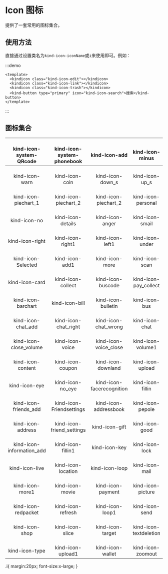 # Icon 图标

提供了一套常用的图标集合。

## 使用方法

直接通过设置类名为`kind-icon-iconName`或`i`来使用即可。例如：

:::demo

```vue
<template>
  <kindicon class="kind-icon-edit"></kindicon>
  <kindicon class="kind-icon-link"></kindicon>
  <kindicon class="kind-icon-trash"></kindicon>
  <kind-button type="primary" icon="kind-icon-search">搜索</kind-button>
</template>
```

:::

## 图标集合

|   <kindicon class="kind-icon-system-QRcode"></kindicon><br>kind-icon-system-QRcode   | <kindicon class="kind-icon-system-phonebook"></kindicon><br>kind-icon-system-phonebook |             <kindicon class="kind-icon-add"></kindicon><br>kind-icon-add             |        <kindicon class="kind-icon-minus"></kindicon><br>kind-icon-minus        |   <kindicon class="kind-icon-close_circle"></kindicon><br>kind-icon-close_circle   |         <kindicon class="kind-icon-selected"></kindicon><br>kind-icon-selected         |
| :------------------------------------------------------------------------------: | :--------------------------------------------------------------------------------: | :------------------------------------------------------------------------------: | :------------------------------------------------------------------------: | :----------------------------------------------------------------------------: | :--------------------------------------------------------------------------------: |
|            <kindicon class="kind-icon-warn"></kindicon><br>kind-icon-warn            |             <kindicon class="kind-icon-coin"></kindicon><br>kind-icon-coin             |          <kindicon class="kind-icon-down_s"></kindicon><br>kind-icon-down_s          |         <kindicon class="kind-icon-up_s"></kindicon><br>kind-icon-up_s         |          <kindicon class="kind-icon-AApay"></kindicon><br>kind-icon-AApay          |          <kindicon class="kind-icon-compass"></kindicon><br>kind-icon-compass          |
|      <kindicon class="kind-icon-piechart_1"></kindicon><br>kind-icon-piechart_1      |       <kindicon class="kind-icon-piechart_2"></kindicon><br>kind-icon-piechart_2       |      <kindicon class="kind-icon-piechart_2"></kindicon><br>kind-icon-piechart_2      |     <kindicon class="kind-icon-personal"></kindicon><br>kind-icon-personal     |        <kindicon class="kind-icon-network"></kindicon><br>kind-icon-network        |            <kindicon class="kind-icon-query"></kindicon><br>kind-icon-query            |
|              <kindicon class="kind-icon-no"></kindicon><br>kind-icon-no              |          <kindicon class="kind-icon-details"></kindicon><br>kind-icon-details          |           <kindicon class="kind-icon-anger"></kindicon><br>kind-icon-anger           |        <kindicon class="kind-icon-smail"></kindicon><br>kind-icon-smail        |       <kindicon class="kind-icon-compass1"></kindicon><br>kind-icon-compass1       |             <kindicon class="kind-icon-left"></kindicon><br>kind-icon-left             |
|           <kindicon class="kind-icon-right"></kindicon><br>kind-icon-right           |           <kindicon class="kind-icon-right1"></kindicon><br>kind-icon-right1           |           <kindicon class="kind-icon-left1"></kindicon><br>kind-icon-left1           |        <kindicon class="kind-icon-under"></kindicon><br>kind-icon-under        |             <kindicon class="kind-icon-up"></kindicon><br>kind-icon-up             |           <kindicon class="kind-icon-delete"></kindicon><br>kind-icon-delete           |
|        <kindicon class="kind-icon-Selected"></kindicon><br>kind-icon-Selected        |             <kindicon class="kind-icon-add1"></kindicon><br>kind-icon-add1             |            <kindicon class="kind-icon-more"></kindicon><br>kind-icon-more            |         <kindicon class="kind-icon-scan"></kindicon><br>kind-icon-scan         |            <kindicon class="kind-icon-pay"></kindicon><br>kind-icon-pay            |           <kindicon class="kind-icon-travel"></kindicon><br>kind-icon-travel           |
|            <kindicon class="kind-icon-card"></kindicon><br>kind-icon-card            |          <kindicon class="kind-icon-collect"></kindicon><br>kind-icon-collect          |         <kindicon class="kind-icon-buscode"></kindicon><br>kind-icon-buscode         |  <kindicon class="kind-icon-pay_collect"></kindicon><br>kind-icon-pay_collect  |    <kindicon class="kind-icon-accountbook"></kindicon><br>kind-icon-accountbook    |         <kindicon class="kind-icon-bankcard"></kindicon><br>kind-icon-bankcard         |
|        <kindicon class="kind-icon-barchart"></kindicon><br>kind-icon-barchart        |             <kindicon class="kind-icon-bill"></kindicon><br>kind-icon-bill             |        <kindicon class="kind-icon-bulletin"></kindicon><br>kind-icon-bulletin        |          <kindicon class="kind-icon-bus"></kindicon><br>kind-icon-bus          |     <kindicon class="kind-icon-calculator"></kindicon><br>kind-icon-calculator     |         <kindicon class="kind-icon-calendar"></kindicon><br>kind-icon-calendar         |
|        <kindicon class="kind-icon-chat_add"></kindicon><br>kind-icon-chat_add        |       <kindicon class="kind-icon-chat_right"></kindicon><br>kind-icon-chat_right       |      <kindicon class="kind-icon-chat_wrong"></kindicon><br>kind-icon-chat_wrong      |         <kindicon class="kind-icon-chat"></kindicon><br>kind-icon-chat         | <kindicon class="kind-icon-classification"></kindicon><br>kind-icon-classification |           <kindicon class="kind-icon-volume"></kindicon><br>kind-icon-volume           |
|    <kindicon class="kind-icon-close_volume"></kindicon><br>kind-icon-close_volume    |            <kindicon class="kind-icon-voice"></kindicon><br>kind-icon-voice            |     <kindicon class="kind-icon-voice_close"></kindicon><br>kind-icon-voice_close     |      <kindicon class="kind-icon-volume1"></kindicon><br>kind-icon-volume1      |   <kindicon class="kind-icon-volume_close"></kindicon><br>kind-icon-volume_close   |       <kindicon class="kind-icon-collection"></kindicon><br>kind-icon-collection       |
|         <kindicon class="kind-icon-content"></kindicon><br>kind-icon-content         |           <kindicon class="kind-icon-coupon"></kindicon><br>kind-icon-coupon           |        <kindicon class="kind-icon-downland"></kindicon><br>kind-icon-downland        |       <kindicon class="kind-icon-upload"></kindicon><br>kind-icon-upload       |           <kindicon class="kind-icon-edit"></kindicon><br>kind-icon-edit           |          <kindicon class="kind-icon-express"></kindicon><br>kind-icon-express          |
|             <kindicon class="kind-icon-eye"></kindicon><br>kind-icon-eye             |           <kindicon class="kind-icon-no_eye"></kindicon><br>kind-icon-no_eye           | <kindicon class="kind-icon-facerecognition"></kindicon><br>kind-icon-facerecognition |       <kindicon class="kind-icon-fillin"></kindicon><br>kind-icon-fillin       |         <kindicon class="kind-icon-folder"></kindicon><br>kind-icon-folder         |               <kindicon class="kind-icon-me"></kindicon><br>kind-icon-me               |
|     <kindicon class="kind-icon-friends_add"></kindicon><br>kind-icon-friends_add     |   <kindicon class="kind-icon-Friendsettings"></kindicon><br>kind-icon-Friendsettings   |     <kindicon class="kind-icon-addressbook"></kindicon><br>kind-icon-addressbook     |       <kindicon class="kind-icon-pepole"></kindicon><br>kind-icon-pepole       |  <kindicon class="kind-icon-friend_delete"></kindicon><br>kind-icon-friend_delete  |  <kindicon class="kind-icon-friend_delete_2"></kindicon><br>kind-icon-friend_delete_2  |
|         <kindicon class="kind-icon-address"></kindicon><br>kind-icon-address         |  <kindicon class="kind-icon-friend_settings"></kindicon><br>kind-icon-friend_settings  |            <kindicon class="kind-icon-gift"></kindicon><br>kind-icon-gift            |         <kindicon class="kind-icon-good"></kindicon><br>kind-icon-good         |           <kindicon class="kind-icon-home"></kindicon><br>kind-icon-home           |         <kindicon class="kind-icon-huititle"></kindicon><br>kind-icon-huititle         |
| <kindicon class="kind-icon-information_add"></kindicon><br>kind-icon-information_add |          <kindicon class="kind-icon-fillin1"></kindicon><br>kind-icon-fillin1          |             <kindicon class="kind-icon-key"></kindicon><br>kind-icon-key             |         <kindicon class="kind-icon-lock"></kindicon><br>kind-icon-lock         |         <kindicon class="kind-icon-koubei"></kindicon><br>kind-icon-koubei         |             <kindicon class="kind-icon-link"></kindicon><br>kind-icon-link             |
|            <kindicon class="kind-icon-live"></kindicon><br>kind-icon-live            |         <kindicon class="kind-icon-location"></kindicon><br>kind-icon-location         |            <kindicon class="kind-icon-loop"></kindicon><br>kind-icon-loop            |         <kindicon class="kind-icon-mail"></kindicon><br>kind-icon-mail         |       <kindicon class="kind-icon-openmail"></kindicon><br>kind-icon-openmail       |             <kindicon class="kind-icon-mark"></kindicon><br>kind-icon-mark             |
|           <kindicon class="kind-icon-more1"></kindicon><br>kind-icon-more1           |            <kindicon class="kind-icon-movie"></kindicon><br>kind-icon-movie            |         <kindicon class="kind-icon-payment"></kindicon><br>kind-icon-payment         |      <kindicon class="kind-icon-picture"></kindicon><br>kind-icon-picture      |           <kindicon class="kind-icon-play"></kindicon><br>kind-icon-play           |            <kindicon class="kind-icon-live1"></kindicon><br>kind-icon-live1            |
|       <kindicon class="kind-icon-redpacket"></kindicon><br>kind-icon-redpacket       |          <kindicon class="kind-icon-refresh"></kindicon><br>kind-icon-refresh          |           <kindicon class="kind-icon-loop1"></kindicon><br>kind-icon-loop1           |         <kindicon class="kind-icon-send"></kindicon><br>kind-icon-send         |        <kindicon class="kind-icon-fillin2"></kindicon><br>kind-icon-fillin2        | <kindicon class="kind-icon-information_add1"></kindicon><br>kind-icon-information_add1 |
|            <kindicon class="kind-icon-shop"></kindicon><br>kind-icon-shop            |            <kindicon class="kind-icon-slice"></kindicon><br>kind-icon-slice            |          <kindicon class="kind-icon-target"></kindicon><br>kind-icon-target          | <kindicon class="kind-icon-textdeletion"></kindicon><br>kind-icon-textdeletion |           <kindicon class="kind-icon-text"></kindicon><br>kind-icon-text           |            <kindicon class="kind-icon-trash"></kindicon><br>kind-icon-trash            |
|            <kindicon class="kind-icon-type"></kindicon><br>kind-icon-type            |          <kindicon class="kind-icon-upload1"></kindicon><br>kind-icon-upload1          |          <kindicon class="kind-icon-wallet"></kindicon><br>kind-icon-wallet          |      <kindicon class="kind-icon-zoomout"></kindicon><br>kind-icon-zoomout      |          <kindicon class="kind-icon-zoom"></kindicon><br>kind-icon-search          |                                                                                    |

<component is="style">
.i{
  margin:20px;
  font-size:x-large;
}
</component>
